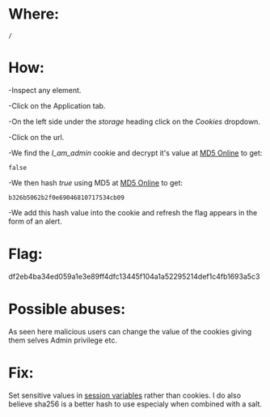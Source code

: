 # Where:
    /
# How:

-Inspect any element.

-Click on the Application tab.
    
-On the left side under the *storage* heading click on the *Cookies* dropdown.

-Click on the url.

-We find the *I_am_admin* cookie and decrypt it's value at [MD5 Online](https://www.md5online.org/md5-decrypt.html) to get:

    false
    
-We then hash *true* using MD5 at [MD5 Online](https://www.md5online.org) to get:

    b326b5062b2f0e69046810717534cb09

-We add this hash value into the cookie and refresh the flag appears in the form of an alert.

# Flag:
df2eb4ba34ed059a1e3e89ff4dfc13445f104a1a52295214def1c4fb1693a5c3

# Possible abuses:
As seen here malicious users can change the value of the cookies giving them selves Admin privilege etc. 

# Fix:
Set sensitive values in [session variables](https://www.w3schools.com/php/php_sessions.asp) rather than cookies.
I do also believe sha256 is a better hash to use especialy when combined with a salt. 